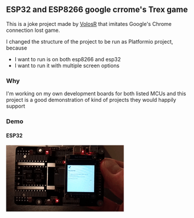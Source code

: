 ## ESP32 and ESP8266 google crrome's Trex game 

This is a joke project made by [VolosR](https://github.com/VolosR/TRexTTGOdisplay) that imitates Google's Chrome connection lost game.

I changed the structure of the project to be run as Platformio project, because
- I want to run is on both esp8266 and esp32
- I want to run it with multiple screen options
 
### Why

I'm working on my own development boards for both listed MCUs and this project is a good demonstration of kind of projects they would happily support

### Demo

#### ESP32
![esp32](/doc/demo/VID_20211223_152206.gif)
